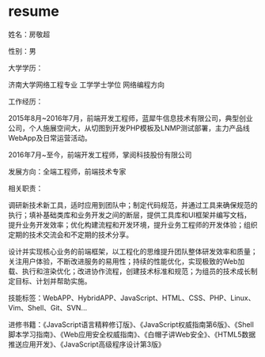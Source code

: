 # resume

姓名：房敬超  

性别：男  

大学学历：

济南大学网络工程专业 工学学士学位 网络编程方向 

工作经历：

2015年8月~2016年7月，前端开发工程师，蓝犀牛信息技术有限公司，典型创业公司，个人施展空间大，从切图到开发PHP模板及LNMP测试部署，主力产品线WebApp及日常运营活动。

2016年7月~至今，前端开发工程师，掌阅科技股份有限公司

发展方向：全端工程师，前端技术专家

相关职责：

调研新技术新工具，适时应用到团队中；制定代码规范，并通过工具来确保规范的执行；填补基础类库和业务开发之间的断层，提供工具库和UI框架并编写文档，提升业务开发效率；优化构建流程和开发环境，提升业务工程师的开发体验；组织定期的技术交流会和不定期的技术分享。

设计并实现核心业务的前端框架，以工程化的思维提升团队整体研发效率和质量；关注用户体验，不断改进服务的易用性；持续的性能优化，实现极致的Web加载、执行和渲染优化；改进协作流程，创建技术标准和规范；为组员的技术成长制定目标、计划并帮助实施。

技能标签：WebAPP、HybridAPP、JavaScript、HTML、CSS、PHP、Linux、Vim、Shell、Git、SVN...

进修书籍：《JavaScript语言精粹修订版》、《JavaScript权威指南第6版》、《Shell脚本学习指南》、《Web应用安全权威指南》、《白帽子讲Web安全》、《HTML5数据推送应用开发》、《JavaScript高级程序设计第3版》

